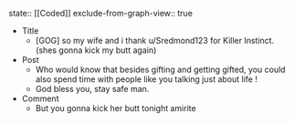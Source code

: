 state:: [[Coded]]
exclude-from-graph-view:: true

- Title
  - [GOG] so my wife and i thank u/Sredmond123 for Killer Instinct. (shes gonna kick my butt again)
- Post
  - Who would know that besides gifting and getting gifted, you could also spend time with people like you talking just about life !
  - God bless you, stay safe man.
- Comment
  - But you gonna kick her butt tonight amirite
